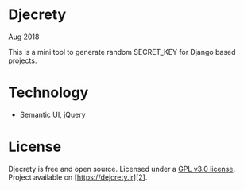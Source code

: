 Djecrety
========
Aug 2018

This is a mini tool to generate random SECRET_KEY for Django based projects.

# Technology
* Semantic UI, jQuery

# License
Djecrety is free and open source. Licensed under a [GPL v3.0 license][1]. Project available on [https://dejcrety.ir][2].

[1]: https://www.gnu.org/licenses/gpl-3.0.en.html
[2]: https://djecrety.ir
